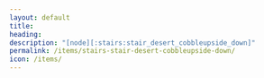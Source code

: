 ```yaml
---
layout: default
title: 
heading: 
description: "[node][:stairs:stair_desert_cobbleupside_down]"
permalink: /items/stairs-stair-desert-cobbleupside-down/
icon: /items/
---
```

